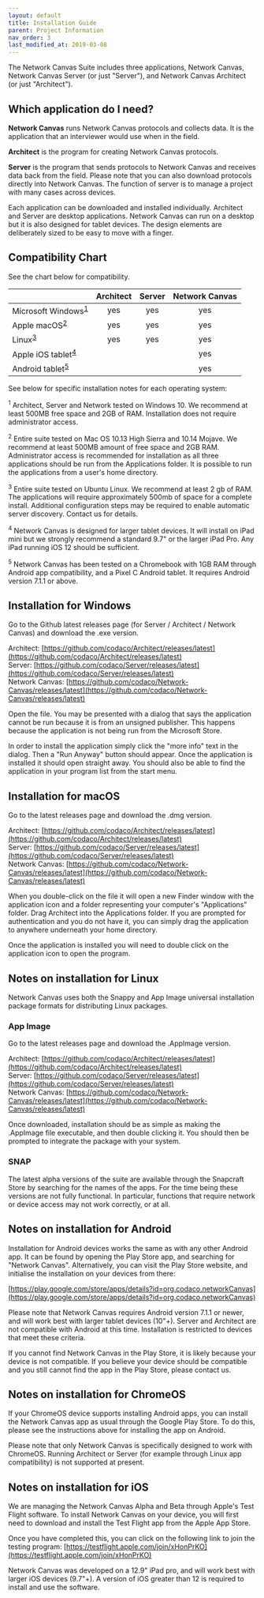 ```yaml
---
layout: default
title: Installation Guide
parent: Project Information
nav_order: 3
last_modified_at: 2019-03-08
---
```


The Network Canvas Suite includes three applications, Network Canvas, Network
Canvas Server (or just "Server"), and Network Canvas Architect (or just
"Architect").

## Which application do I need?
**Network Canvas** runs Network Canvas protocols and collects data. It is the
application that an interviewer would use when in the field.

**Architect** is the program for creating Network Canvas protocols.

**Server** is the program that sends protocols to Network Canvas and receives
data back from the field. Please note that you can also download protocols
directly into Network Canvas. The function of server is to manage a project
with many cases across devices.

Each application can be downloaded and installed individually. Architect and
Server are desktop applications. Network Canvas can run on a desktop but it
is also designed for tablet devices. The design elements are deliberately
sized to be easy to move with a finger.

## Compatibility Chart
See the chart below for compatibility.

|                                                             | Architect        | Server           | Network Canvas   |
|-------------------------------------------------------------|:----------------:|:----------------:|:----------------:|
| Microsoft Windows<sup><a href="#windows-compat">1</a></sup> | yes              | yes              | yes              |
| Apple macOS<sup><a href="#macos-compat">2</a></sup>         | yes              | yes              | yes              |
| Linux<sup><a href="#linux-compat">3</a></sup>               | yes              | yes              | yes              |
| Apple iOS tablet<sup><a href="#ios-compat">4</a></sup>      |                  |                  | yes              |
| Android tablet<sup><a href="#android-compat">5</a></sup>    |                  |                  | yes              |

See below for specific installation notes for each operating system:

<div class="small">
  <p><sup id="windows-compat">1</sup> Architect, Server and Network tested on
  Windows 10. We recommend at least 500MB free space and 2GB of RAM.
  Installation does not require administrator access.</p>

  <p><sup id="macos-compat">2</sup> Entire suite tested on Mac OS 10.13 High
  Sierra and 10.14 Mojave. We recommend at least 500MB amount of free space and
  2GB RAM. Administrator access is recommended for installation as all three
  applications should be run from the Applications folder. It is possible to
  run the applications from a user's home directory.</p>

  <p><sup id="linux-compat">3</sup> Entire suite tested on Ubuntu Linux. We
  recommend at least 2 gb of RAM. The applications will require approximately
  500mb of space for a complete install.  Additional configuration steps may be
  required to enable automatic server discovery. Contact us for details.</p>

  <p><sup id="ios-compat">4</sup> Network Canvas is designed for larger tablet
  devices. It will install on iPad mini but we strongly recommend a standard
  9.7" or the larger iPad Pro. Any iPad running iOS 12 should be
  sufficient.</p>

  <p><sup id="android-compat">5</sup> Network Canvas has been tested on a
  Chromebook with 1GB RAM through Android app compatibility, and a Pixel C
  Android tablet. It requires Android version 7.1.1 or above.</p>
</div>

## Installation for Windows

Go to the Github latest releases page (for Server / Architect / Network Canvas)
and download the .exe version.

Architect: [https://github.com/codaco/Architect/releases/latest](https://github.com/codaco/Architect/releases/latest)  
Server: [https://github.com/codaco/Server/releases/latest](https://github.com/codaco/Server/releases/latest)  
Network Canvas: [https://github.com/codaco/Network-Canvas/releases/latest](https://github.com/codaco/Network-Canvas/releases/latest)

Open the file. You may be presented with a dialog that says the application
cannot be run because it is from an unsigned publisher. This happens because
the application is not being run from the Microsoft Store.

In order to install the application simply click the "more info" text in the
dialog. Then a "Run Anyway" button should appear. Once the application is
installed it should open straight away. You should also be able to find the
application in your program list from the start menu.

## Installation for macOS
Go to the latest releases page and download the .dmg version.

Architect: [https://github.com/codaco/Architect/releases/latest](https://github.com/codaco/Architect/releases/latest)  
Server: [https://github.com/codaco/Server/releases/latest](https://github.com/codaco/Server/releases/latest)  
Network Canvas: [https://github.com/codaco/Network-Canvas/releases/latest](https://github.com/codaco/Network-Canvas/releases/latest)

When you double-click on the file it will open a new Finder window with the
application icon and a folder representing your computer's "Applications"
folder. Drag Architect into the Applications folder. If you are prompted for
authentication and you do not have it, you can simply drag the application to
anywhere underneath your home directory.

Once the application is installed you will need to double click on the
application icon to open the program.

## Notes on installation for Linux

Network Canvas uses both the Snappy and App Image universal installation
package formats for distributing Linux packages.

### App Image

Go to the latest releases page and download the .AppImage version.

Architect: [https://github.com/codaco/Architect/releases/latest](https://github.com/codaco/Architect/releases/latest)  
Server: [https://github.com/codaco/Server/releases/latest](https://github.com/codaco/Server/releases/latest)  
Network Canvas: [https://github.com/codaco/Network-Canvas/releases/latest](https://github.com/codaco/Network-Canvas/releases/latest)

Once downloaded, installation should be as simple as making the .AppImage file
executable, and then double clicking it. You should then be prompted to
integrate the package with your system.

### SNAP

The latest alpha versions of the suite are available through the Snapcraft
Store by searching for the names of the apps. For the time being these versions
are not fully functional. In particular, functions that require network or
device access may not work correctly, or at all.

## Notes on installation for Android

Installation for Android devices works the same as with any other Android app.
It can be found by opening the Play Store app, and searching for "Network Canvas".
Alternatively, you can visit the Play Store website, and initialise the
installation on your devices from there:

[https://play.google.com/store/apps/details?id=org.codaco.networkCanvas](https://play.google.com/store/apps/details?id=org.codaco.networkCanvas)

Please note that Network Canvas requires Android version 7.1.1 or newer, and
will work best with larger tablet devices (10"+). Server and Architect are not
compatible with Android at this time. Installation is restricted to devices
that meet these criteria.

If you cannot find Network Canvas in the Play Store, it is likely because your
device is not compatible. If you believe your device should be compatible and
you still cannot find the app in the Play Store, please contact us.

## Notes on installation for ChromeOS

If your ChromeOS device supports installing Android apps, you can install the
Network Canvas app as usual through the Google Play Store. To do this, please
see the instructions above for installing the app on Android.

Please note that only Network Canvas is specifically designed to work with
ChromeOS. Running Architect or Server (for example through Linux app
compatibility) is not supported at present.

## Notes on installation for iOS

We are managing the Network Canvas Alpha and Beta through Apple's Test Flight
software. To install Network Canvas on your device, you will first need to
download and install the Test Flight app from the Apple App Store.

Once you have completed this, you can click on the following link to join the
testing program: [https://testflight.apple.com/join/xHonPrKO](https://testflight.apple.com/join/xHonPrKO)

Network Canvas was developed on a 12.9" iPad pro, and will work best with
larger iOS devices (9.7"+). A version of iOS greater than 12 is required to
install and use the software.





